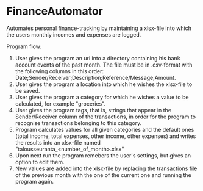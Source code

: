 # FinanceAutomator
Automates personal finance-tracking by maintaining a xlsx-file into which the users monthly incomes and expenses are logged.

Program flow:

1. User gives the program an uri into a directory containing his bank account events of the past month. The file must be in .csv-format with the following columns in this order: Date;Sender/Receiver;Description;Reference/Message;Amount.
2. User gives the program a location into which he wishes the xlsx-file to be saved.
3. User gives the program a category for which he wishes a value to be calculated, for example "groceries".
4. User gives the program tags, that is, strings that appear in the Sender/Receiver column of the transactions, in order for the program to recognise transactions belonging to this category.
5. Program calculates values for all given categories and the default ones (total income, total expenses, other income, other expenses) and writes the results into an xlsx-file named "talousseuranta_<number_of_month>.xlsx"
6. Upon next run the program remebers the user's settings, but gives an option to edit them. 
7. New values are added into the xlsx-file by replacing the transactions file of the previous month with the one of the current one and running the program again.
